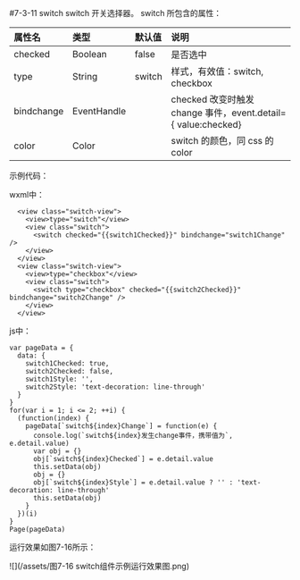 #7-3-11 switch
switch 开关选择器。
switch 所包含的属性：
| 属性名 | 类型 | 默认值 | 说明 |
| :--- | :--- | :--- | :--- |
| checked | Boolean | false | 是否选中 |
| type | String | switch | 样式，有效值：switch, checkbox |
| bindchange | EventHandle | | checked 改变时触发 change 事件，event.detail={ value:checked} |
| color | Color | | switch 的颜色，同 css 的 color |
示例代码：
wxml中：
```
  <view class="switch-view">
    <view>type="switch"</view>
    <view class="switch">
      <switch checked="{{switch1Checked}}" bindchange="switch1Change" />
    </view>
  </view>
  <view class="switch-view">
    <view>type="checkbox"</view>
    <view class="switch">
      <switch type="checkbox" checked="{{switch2Checked}}" bindchange="switch2Change" />
    </view>
  </view>
```
js中：
```
var pageData = {
  data: {
    switch1Checked: true,
    switch2Checked: false,
    switch1Style: '',
    switch2Style: 'text-decoration: line-through'
  }
}
for(var i = 1; i <= 2; ++i) {
  (function(index) {
    pageData[`switch${index}Change`] = function(e) {
      console.log(`switch${index}发生change事件，携带值为`, e.detail.value)
      var obj = {}
      obj[`switch${index}Checked`] = e.detail.value
      this.setData(obj)
      obj = {}
      obj[`switch${index}Style`] = e.detail.value ? '' : 'text-decoration: line-through'
      this.setData(obj)
    }
  })(i)
}
Page(pageData)
```
运行效果如图7-16所示：

![](/assets/图7-16 switch组件示例运行效果图.png)

